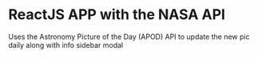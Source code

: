 # ReactJS APP with the NASA API

Uses the Astronomy Picture of the Day (APOD) API to update the new pic daily along with info sidebar modal


